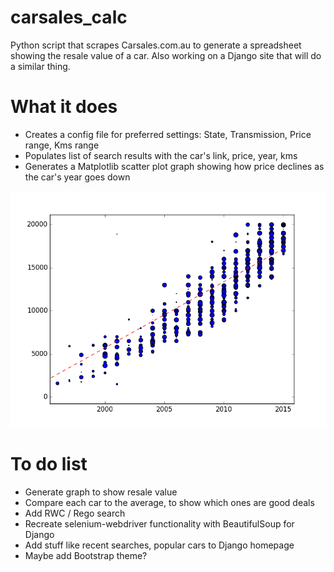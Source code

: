 # carsales_calc
Python script that scrapes Carsales.com.au to  generate a spreadsheet showing the resale value of a car. Also working on a Django site that will do a similar thing.

# What it does
* Creates a config file for preferred settings: State, Transmission, Price range, Kms range
* Populates list of search results with the car's link, price, year, kms
* Generates a Matplotlib scatter plot graph showing how price declines as the car's year goes down

![Example](img/example.png?raw=true "X-axis is year, Y-axis is price")



# To do list
* Generate graph to show resale value
* Compare each car to the average, to show which ones are good deals
* Add RWC / Rego search
* Recreate selenium-webdriver functionality with BeautifulSoup for Django
* Add stuff like recent searches, popular cars to Django homepage
* Maybe add Bootstrap theme?
